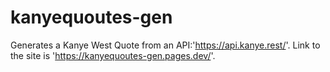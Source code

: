 # kanyequoutes-gen
Generates a Kanye West Quote from an API:'https://api.kanye.rest/'. Link to the site is 'https://kanyequoutes-gen.pages.dev/'.
